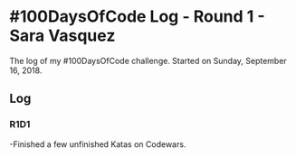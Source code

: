 # #100DaysOfCode Log - Round 1 - Sara Vasquez

The log of my #100DaysOfCode challenge. Started on Sunday, September 16, 2018.

## Log

### R1D1 
-Finished a few unfinished Katas on Codewars.

